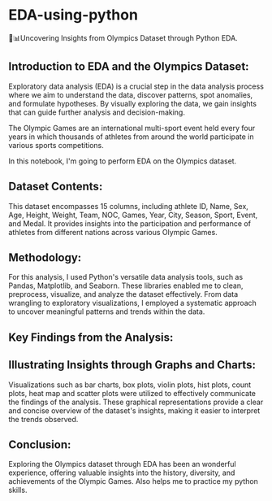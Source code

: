 # EDA-using-python
 🏅📊Uncovering Insights from Olympics Dataset through Python EDA.

## Introduction to EDA and the Olympics Dataset:
Exploratory data analysis (EDA) is a crucial step in the data analysis process where we aim to understand the data, discover patterns, spot anomalies, and formulate hypotheses. By visually exploring the data, we gain insights that can guide further analysis and decision-making.

The Olympic Games are an international multi-sport event held every four years in which thousands of athletes from around the world participate in various sports competitions.

In this notebook, I'm going to perform EDA on the Olympics dataset.

## Dataset Contents:
This dataset encompasses 15 columns, including athlete ID, Name, Sex, Age, Height, Weight, Team, NOC, Games, Year, City, Season, Sport, Event, and Medal. It provides insights into the participation and performance of athletes from different nations across various Olympic Games.

## Methodology:
For this analysis, I used Python's versatile data analysis tools, such as Pandas, Matplotlib, and Seaborn. These libraries enabled me to clean, preprocess, visualize, and analyze the dataset effectively. From data wrangling to exploratory visualizations, I employed a systematic approach to uncover meaningful patterns and trends within the data.

## Key Findings from the Analysis:

## Illustrating Insights through Graphs and Charts:
Visualizations such as bar charts, box plots, violin plots, hist plots, count plots, heat map and scatter plots were utilized to effectively communicate the findings of the analysis. These graphical representations provide a clear and concise overview of the dataset's insights, making it easier to interpret the trends observed.

## Conclusion:
Exploring the Olympics dataset through EDA has been an wonderful experience, offering valuable insights into the history, diversity, and achievements of the Olympic Games. Also helps me to practice my python skills.


